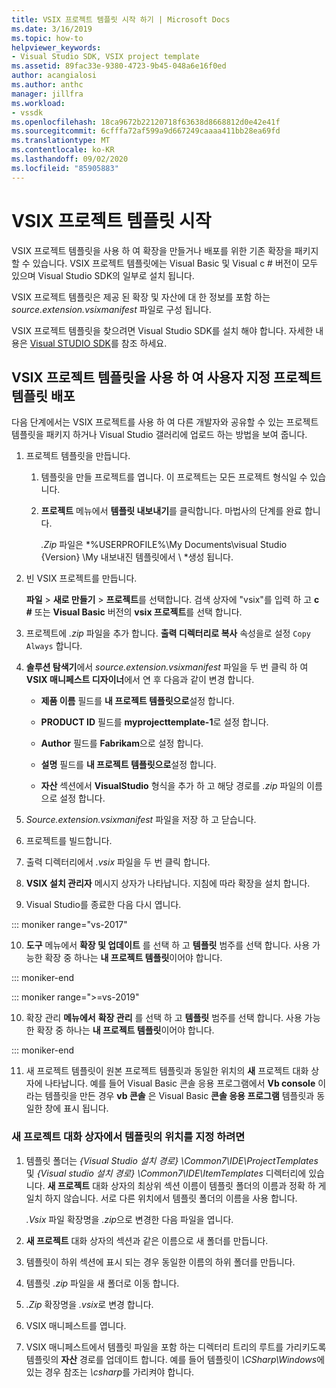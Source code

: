 ```yaml
---
title: VSIX 프로젝트 템플릿 시작 하기 | Microsoft Docs
ms.date: 3/16/2019
ms.topic: how-to
helpviewer_keywords:
- Visual Studio SDK, VSIX project template
ms.assetid: 89fac33e-9380-4723-9b45-048a6e16f0ed
author: acangialosi
ms.author: anthc
manager: jillfra
ms.workload:
- vssdk
ms.openlocfilehash: 18ca9672b22120718f63638d8668812d0e42e41f
ms.sourcegitcommit: 6cfffa72af599a9d667249caaaa411bb28ea69fd
ms.translationtype: MT
ms.contentlocale: ko-KR
ms.lasthandoff: 09/02/2020
ms.locfileid: "85905883"
---
```

# <a name="get-started-with-the-vsix-project-template"></a>VSIX 프로젝트 템플릿 시작

VSIX 프로젝트 템플릿을 사용 하 여 확장을 만들거나 배포를 위한 기존 확장을 패키지할 수 있습니다. VSIX 프로젝트 템플릿에는 Visual Basic 및 Visual c # 버전이 모두 있으며 Visual Studio SDK의 일부로 설치 됩니다.

 VSIX 프로젝트 템플릿은 제공 된 확장 및 자산에 대 한 정보를 포함 하는 *source.extension.vsixmanifest* 파일로 구성 됩니다.

 VSIX 프로젝트 템플릿을 찾으려면 Visual Studio SDK를 설치 해야 합니다. 자세한 내용은 [Visual STUDIO SDK](../extensibility/visual-studio-sdk.md)를 참조 하세요.

## <a name="deploy-a-custom-project-template-using-the-vsix-project-template"></a>VSIX 프로젝트 템플릿을 사용 하 여 사용자 지정 프로젝트 템플릿 배포

 다음 단계에서는 VSIX 프로젝트를 사용 하 여 다른 개발자와 공유할 수 있는 프로젝트 템플릿을 패키지 하거나 Visual Studio 갤러리에 업로드 하는 방법을 보여 줍니다.

1. 프로젝트 템플릿을 만듭니다.

    1. 템플릿을 만들 프로젝트를 엽니다. 이 프로젝트는 모든 프로젝트 형식일 수 있습니다.

    2. **프로젝트** 메뉴에서 **템플릿 내보내기**를 클릭합니다. 마법사의 단계를 완료 합니다.

         *.Zip* 파일은 *%USERPROFILE%\My Documents\visual Studio {Version} \My 내보내진 템플릿에서 \\ *생성 됩니다.

2. 빈 VSIX 프로젝트를 만듭니다.

     **파일** > **새로 만들기** > **프로젝트**를 선택합니다. 검색 상자에 "vsix"를 입력 하 고 **c #** 또는 **Visual Basic** 버전의 **vsix 프로젝트**를 선택 합니다.

3. 프로젝트에 *.zip* 파일을 추가 합니다. **출력 디렉터리로 복사** 속성을로 설정 `Copy Always` 합니다.

4. **솔루션 탐색기**에서 *source.extension.vsixmanifest* 파일을 두 번 클릭 하 여 **VSIX 매니페스트 디자이너**에서 연 후 다음과 같이 변경 합니다.

    - **제품 이름** 필드를 **내 프로젝트 템플릿으로**설정 합니다.

    - **PRODUCT ID** 필드를 **myprojecttemplate-1**로 설정 합니다.

    - **Author** 필드를 **Fabrikam**으로 설정 합니다.

    - **설명** 필드를 **내 프로젝트 템플릿으로**설정 합니다.

    - **자산** 섹션에서 **VisualStudio** 형식을 추가 하 고 해당 경로를 *.zip* 파일의 이름으로 설정 합니다.

5. *Source.extension.vsixmanifest* 파일을 저장 하 고 닫습니다.

6. 프로젝트를 빌드합니다.

7. 출력 디렉터리에서 *.vsix* 파일을 두 번 클릭 합니다.

8. **VSIX 설치 관리자** 메시지 상자가 나타납니다. 지침에 따라 확장을 설치 합니다.

9. Visual Studio를 종료한 다음 다시 엽니다.

::: moniker range="vs-2017"

10. **도구** 메뉴에서 **확장 및 업데이트** 를 선택 하 고 **템플릿** 범주를 선택 합니다. 사용 가능한 확장 중 하나는 **내 프로젝트 템플릿**이어야 합니다.

::: moniker-end

::: moniker range=">=vs-2019"

10. 확장 관리 **메뉴에서** **확장 관리** 를 선택 하 고 **템플릿** 범주를 선택 합니다. 사용 가능한 확장 중 하나는 **내 프로젝트 템플릿**이어야 합니다.

::: moniker-end

11. 새 프로젝트 템플릿이 원본 프로젝트 템플릿과 동일한 위치의 **새** 프로젝트 대화 상자에 나타납니다. 예를 들어 Visual Basic 콘솔 응용 프로그램에서 **Vb console** 이라는 템플릿을 만든 경우 **vb 콘솔** 은 Visual Basic **콘솔 응용 프로그램** 템플릿과 동일한 창에 표시 됩니다.

### <a name="to-specify-the-location-of-the-template-in-the-new-project-dialog-box"></a>새 프로젝트 대화 상자에서 템플릿의 위치를 지정 하려면

1. 템플릿 폴더는 *{Visual Studio 설치 경로} \Common7\IDE\ProjectTemplates* 및 *{Visual studio 설치 경로} \Common7\IDE\ItemTemplates* 디렉터리에 있습니다. **새 프로젝트** 대화 상자의 최상위 섹션 이름이 템플릿 폴더의 이름과 정확 하 게 일치 하지 않습니다. 서로 다른 위치에서 템플릿 폴더의 이름을 사용 합니다.

    *.Vsix* 파일 확장명을 *.zip*으로 변경한 다음 파일을 엽니다.

2. **새 프로젝트** 대화 상자의 섹션과 같은 이름으로 새 폴더를 만듭니다.

3. 템플릿이 하위 섹션에 표시 되는 경우 동일한 이름의 하위 폴더를 만듭니다.

4. 템플릿 *.zip* 파일을 새 폴더로 이동 합니다.

5. *.Zip* 확장명을 *.vsix*로 변경 합니다.

6. VSIX 매니페스트를 엽니다.

7. VSIX 매니페스트에서 템플릿 파일을 포함 하는 디렉터리 트리의 루트를 가리키도록 템플릿의 **자산** 경로를 업데이트 합니다. 예를 들어 템플릿이 *\CSharp\Windows*에 있는 경우 참조는 *\csharp*를 가리켜야 합니다.
